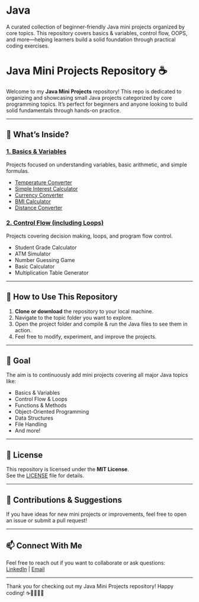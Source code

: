 # Java
A curated collection of beginner-friendly Java mini projects organized by core topics. This repository covers basics & variables, control flow, OOPS, and more—helping learners build a solid foundation through practical coding exercises.

# Java Mini Projects Repository ☕

Welcome to my **Java Mini Projects** repository! This repo is dedicated to organizing and showcasing small Java projects categorized by core programming topics. It’s perfect for beginners and anyone looking to build solid fundamentals through hands-on practice.

---

## 🚀 What’s Inside?

### [1. Basics & Variables](https://github.com/VedDevX/Java/tree/main/Java/Project_Based_Learning/01.%20Data_Types_%26_Variables)  
Projects focused on understanding variables, basic arithmetic, and simple formulas.  
- [Temperature Converter](https://github.com/VedDevX/Java/tree/main/Java/Project_Based_Learning/01.%20Data_Types_%26_Variables/01.%20Temperature_Converter)  
- [Simple Interest Calculator](https://github.com/VedDevX/Java/tree/main/Java/Project_Based_Learning/01.%20Data_Types_%26_Variables/02.%20Simple_Interest_Calculator)  
- [Currency Converter](https://github.com/VedDevX/Java/tree/main/Java/Project_Based_Learning/01.%20Data_Types_%26_Variables/03.%20Currency_Converter_INR_%26_USD)  
- [BMI Calculator](https://github.com/VedDevX/Java/tree/main/Java/Project_Based_Learning/01.%20Data_Types_%26_Variables/04.%20BMI_Calculator)  
- [Distance Converter](https://github.com/VedDevX/Java/tree/main/Java/Project_Based_Learning/01.%20Data_Types_%26_Variables/05.%20Distance_Converter)  

### [2. Control Flow (including Loops)](./2.%20Control_Flow)  
Projects covering decision making, loops, and program flow control.  
- Student Grade Calculator  
- ATM Simulator  
- Number Guessing Game  
- Basic Calculator  
- Multiplication Table Generator  

---

## 📌 How to Use This Repository

1. **Clone or download** the repository to your local machine.  
2. Navigate to the topic folder you want to explore.  
3. Open the project folder and compile & run the Java files to see them in action.  
4. Feel free to modify, experiment, and improve the projects.  

---

## 🎯 Goal

The aim is to continuously add mini projects covering all major Java topics like:

- Basics & Variables  
- Control Flow & Loops  
- Functions & Methods  
- Object-Oriented Programming  
- Data Structures  
- File Handling  
- And more!  

---

## 📝 License

This repository is licensed under the **MIT License**.  
See the [LICENSE](LICENSE) file for details.  

---

## 🤝 Contributions & Suggestions

If you have ideas for new mini projects or improvements, feel free to open an issue or submit a pull request!  

---

## 📫 Connect With Me

Feel free to reach out if you want to collaborate or ask questions:  
[LinkedIn](https://www.linkedin.com/in/vedant-jadhav-vj19) | [Email](mailto:vedant.jadhav1928@gmail.com)  

---

Thank you for checking out my Java Mini Projects repository! Happy coding! ☕👨‍💻👩‍💻
